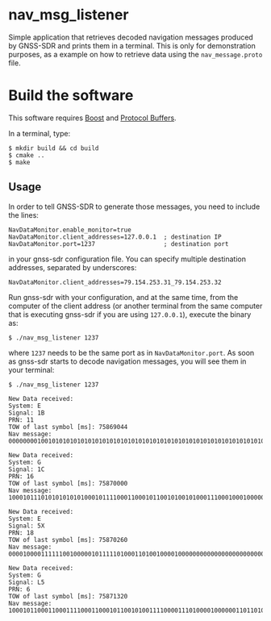 <!-- prettier-ignore-start -->
[comment]: # (
SPDX-License-Identifier: BSD-3-Clause
)

[comment]: # (
SPDX-FileCopyrightText: 2021 Carles Fernandez-Prades <carles.fernandez@cttc.es>
)
<!-- prettier-ignore-end -->

# nav_msg_listener

Simple application that retrieves decoded navigation messages produced by
GNSS-SDR and prints them in a terminal. This is only for demonstration purposes,
as a example on how to retrieve data using the `nav_message.proto` file.

# Build the software

This software requires [Boost](https://www.boost.org/) and
[Protocol Buffers](https://developers.google.com/protocol-buffers).

In a terminal, type:

```
$ mkdir build && cd build
$ cmake ..
$ make
```

## Usage

In order to tell GNSS-SDR to generate those messages, you need to include the
lines:

```
NavDataMonitor.enable_monitor=true
NavDataMonitor.client_addresses=127.0.0.1  ; destination IP
NavDataMonitor.port=1237                   ; destination port
```

in your gnss-sdr configuration file. You can specify multiple destination
addresses, separated by underscores:

```
NavDataMonitor.client_addresses=79.154.253.31_79.154.253.32
```

Run gnss-sdr with your configuration, and at the same time, from the computer of
the client address (or another terminal from the same computer that is executing
gnss-sdr if you are using `127.0.0.1`), execute the binary as:

```
$ ./nav_msg_listener 1237
```

where `1237` needs to be the same port as in `NavDataMonitor.port`. As soon as
gnss-sdr starts to decode navigation messages, you will see them in your
terminal:

```
$ ./nav_msg_listener 1237

New Data received:
System: E
Signal: 1B
PRN: 11
TOW of last symbol [ms]: 75869044
Nav message: 000000001001010101010101010101010101010101010101010101010101010101010101010101010101010101010101010011100101110001000000

New Data received:
System: G
Signal: 1C
PRN: 16
TOW of last symbol [ms]: 75870000
Nav message: 100010111010101010101000101111000110001011001010010100011100010001000000000000000000000011010100000000101101100001000011000000000000000000000000111111101000010000110110011011000100000101111100000111100110110101000100110100100010011011101001001010011001011111111110000110000000000000000000000010001100

New Data received:
System: E
Signal: 5X
PRN: 18
TOW of last symbol [ms]: 75870260
Nav message: 0000100001111110010000010111110100011010010000100000000000000000000000000000000000000000000000000000000010101010000001001011010010100100100100100110101110110101010000100000000000000000111001011100010010100001010100001110101001001101111000000000

New Data received:
System: G
Signal: L5
PRN: 6
TOW of last symbol [ms]: 75871320
Nav message: 100010110001100011110001100010110010100111100001110100001000000110110101100101011100110111001101100001011001110110010100101110001000000010000000100000001000000010000000100000001000000010000000100000001000000010000000100000001000000010000000100000001000000010000000100000001000001010101010111110000000

```
